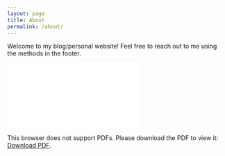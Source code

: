 ```yaml
---
layout: page
title: About
permalink: /about/
---
```


Welcome to my blog/personal website! Feel free to reach out to me using the methods in the footer.

<object data="static/nature-instinct.pdf" type="application/pdf" width="700px" height="700px">
    <embed src="static/nature-instinct.pdf">
        <p>This browser does not support PDFs. Please download the PDF to view it: <a href="static/nature-instinct.pdf">Download PDF</a>.</p>
    </embed>
</object>
